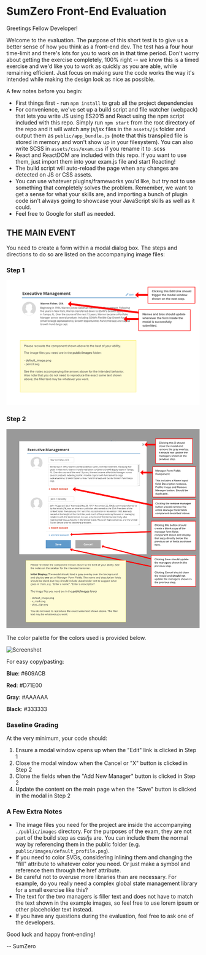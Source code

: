 SumZero Front-End Evaluation
=============================

Greetings Fellow Developer!

Welcome to the evaluation. The purpose of this short test is to give us a better sense of how you think as a front-end dev. The test has a four hour time-limit and there's lots for you to work on in that time period. Don't worry about getting the exercise completely, 100% right -- we know this is a timed exercise and we'd like you to work as quickly as you are able, while remaining efficient. Just focus on making sure the code works the way it's intended while making the design look as nice as possible.

A few notes before you begin:

* First things first - run `npm install` to grab all the project dependencies
* For convenience, we've set up a build script and file watcher (webpack) that lets you write JS using ES2015 and React using the npm script included with this repo. Simply run `npm start` from the root directory of the repo and it will watch any js/jsx files in the `assets/js` folder and output them as `public/app_bundle.js` (note that this transpiled file is stored in memory and won't show up in your filesystem). You can also write SCSS in `assets/css/exam.css` if you rename it to .scss
* React and ReactDOM are included with this repo. If you want to use them, just import them into your exam.js file and start Reacting!
* The build script will auto-reload the page when any changes are detected on JS or CSS assets.
* You can use whatever plugins/frameworks you'd like, but try not to use something that completely solves the problem. Remember, we want to get a sense for what your skills are, and importing a bunch of plugin code isn't always going to showcase your JavaScript skills as well as it could.
* Feel free to Google for stuff as needed.


THE MAIN EVENT
----------------------------
You need to create a form within a modal dialog box. The steps and directions to do so are listed on the accompanying image files:

### Step 1

![Screenshot](step1.png)

### Step 2

![Screenshot](step2.png)

The color palette for the colors used is provided below.

![Screenshot](color_palette.png)

For easy copy/pasting:

**Blue**: #609ACB

**Red**: #D71E00

**Gray**: #AAAAAA

**Black**: #333333

### Baseline Grading

At the very minimum, your code should:

1. Ensure a modal window opens up when the "Edit" link is clicked in Step 1
2. Close the modal window when the Cancel or "X" button is clicked in Step 2
3. Clone the fields when the "Add New Manager" button is clicked in Step 2
4. Update the content on the main page when the "Save" button is clicked in the modal in Step 2

### A Few Extra Notes

* The image files you need for the project are inside the accompanying `./public/images` directory. For the purposes of the exam, they are not part of the build step as css/js are. You can include them the normal way by referencing them in the public folder (e.g. `public/images/default_profile.png`).
* If you need to color SVGs, considering inlining them and changing the "fill" attribute to whatever color you need. Or just make a symbol and reference them through the href attribute.
* Be careful not to overuse more libraries than are necessary. For example, do you really need a complex global state management library for a small exercise like this?
* The text for the two managers is filler text and does not have to match the text shown in the example images, so feel free to use lorem ipsum or other placeholder text instead.
* If you have any questions during the evaluation, feel free to ask one of the developers.

Good luck and happy front-ending!

-- SumZero
